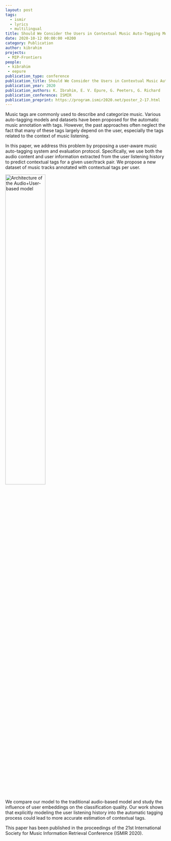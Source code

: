 ```yaml
---
layout: post
tags:
  - ismir
  - lyrics
  - multilingual
title: Should We Consider the Users in Contextual Music Auto-Tagging Models?
date: 2020-10-12 00:00:00 +0200
category: Publication
author: kibrahim
projects:
 - MIP-Frontiers
people:
 - kibrahim
 - eepure
publication_type: conference
publication_title: Should We Consider the Users in Contextual Music Auto-Tagging Models?
publication_year: 2020
publication_authors: K. Ibrahim, E. V. Epure, G. Peeters, G. Richard
publication_conference: ISMIR
publication_preprint: https://program.ismir2020.net/poster_2-17.html
---
```


Music tags are commonly used to describe and categorize music. Various auto-tagging models and datasets have been proposed for the automatic music annotation with tags. However, the past approaches often neglect the fact that many of these tags largely depend on the user, especially the tags related to the context of music listening.

In this paper, we address this problem by proposing a user-aware music auto-tagging system and evaluation protocol. Specifically, we use both the audio content and user information extracted from the user listening history to predict contextual tags for a given user/track pair. We propose a new dataset of music tracks annotated with contextual tags per user.

<div class="publication-illustration">
    <img
        style="width: 50%;"
        src="{{ '/static/images/publis/ibrahim20ismir/model_arch.png' | prepend: site.url }}"
        alt="Architecture of the Audio+User-based model"/>
</div>

We compare our model to the traditional audio-based model and study the influence of user embeddings on the classification quality. Our work shows that explicitly modeling the user listening history into the automatic tagging process could lead to more accurate estimation of contextual tags. 

This paper has been published in the proceedings of the 21st International Society for Music Information Retrieval Conference (ISMIR 2020).
